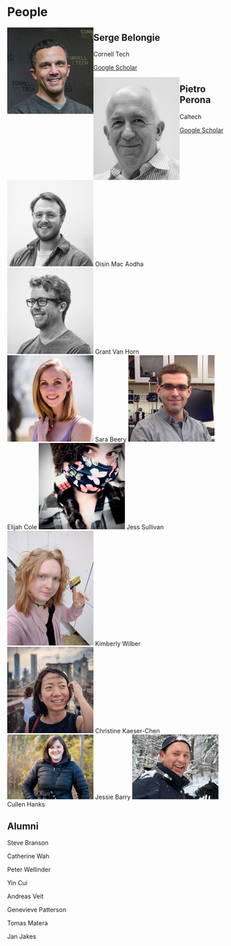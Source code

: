# People


<img align="left" width="200" src=assets/serge.jpeg>

## Serge Belongie 

Cornell Tech

[Google Scholar](https://scholar.google.com/citations?user=ORr4XJYAAAAJ&hl=en&oi=ao)



<img src=assets/pietro.jpeg width="200" align="left" >

## Pietro Perona  

Caltech   

[Google Scholar](https://scholar.google.com/citations?hl=en&user=j29kMCwAAAAJ)

<br>
<img src=assets/oisin.jpeg width="200">
Oisin Mac Aodha

<img src=assets/grant_bw_1.png width="200">
Grant Van Horn

<img src=assets/sara.jpg width="200">
Sara Beery

<img src=assets/eli.jpeg width="200">
Elijah Cole


<img src=assets/jess.jpeg width="200">
Jess Sullivan

<img src=assets/kimberly.jpeg width="200">
Kimberly Wilber

<img src=assets/christine.jpeg width="200">
Christine Kaeser-Chen

<img src=assets/jessie.jpeg width="200">
Jessie Barry

<img src=assets/cullen.jpeg width="200">
Cullen Hanks

## Alumni

Steve Branson

Catherine Wah

Peter Wellinder

Yin Cui

Andreas Veit

Genevieve Patterson

Tomas Matera

Jan Jakes



